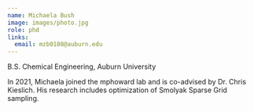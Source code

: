 ```yaml
---
name: Michaela Bush
image: images/photo.jpg
role: phd
links:
  email: mzb0108@auburn.edu
---
```


B.S. Chemical Engineering, Auburn University

In 2021, Michaela joined the mphoward lab and is co-advised by Dr. Chris Kieslich. His research includes optimization of Smolyak Sparse Grid sampling.